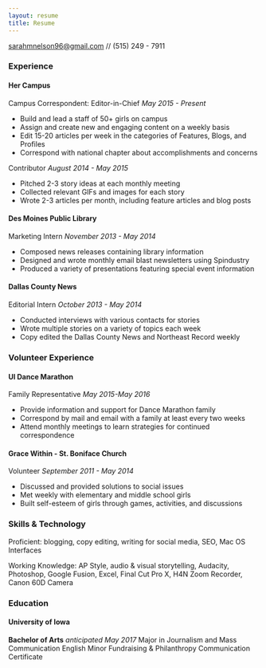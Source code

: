```yaml
---
layout: resume
title: Resume
---
```

[sarahmnelson96@gmail.com](mailto:sarahmnelson96@gmail.com) // (515) 249 - 7911

### Experience

#### Her Campus
Campus Correspondent: Editor-in-Chief *May 2015 - Present*

* Build and lead a staff of 50+ girls on campus
* Assign and create new and engaging content on a weekly basis
* Edit 15-20 articles per week in the categories of Features, Blogs, and Profiles
* Correspond with national chapter about accomplishments and concerns

Contributor *August 2014 - May 2015*

* Pitched 2-3 story ideas at each monthly meeting
* Collected relevant GIFs and images for each story
* Wrote 2-3 articles per month, including feature articles and blog posts


#### Des Moines Public Library
Marketing Intern *November 2013 - May 2014*

* Composed news releases containing library information
* Designed and wrote monthly email blast newsletters using Spindustry
* Produced a variety of presentations featuring special event information


#### Dallas County News
Editorial Intern  *October 2013 - May 2014*

* Conducted interviews with various contacts for stories
* Wrote multiple stories on a variety of topics each week
* Copy edited the Dallas County News and Northeast Record weekly


### Volunteer Experience

#### UI Dance Marathon 
Family Representative  *May 2015-May 2016*

* Provide information and support for Dance Marathon family
* Correspond by mail and email with a family at least every two weeks
* Attend monthly meetings to learn strategies for continued correspondence


#### Grace Within - St. Boniface Church
Volunteer *September 2011 - May 2014*

* Discussed and provided solutions to social issues
* Met weekly with elementary and middle school girls
* Built self-esteem of girls through games, activities, and discussions

### Skills & Technology

Proficient: blogging, copy editing, writing for social media, SEO, Mac OS Interfaces

Working Knowledge: AP Style, audio & visual storytelling, Audacity, Photoshop, Google Fusion, Excel, Final Cut Pro X, H4N Zoom Recorder, Canon 60D Camera

### Education

#### University of Iowa 
 __Bachelor of Arts__ *anticipated May 2017* 
 Major in Journalism and Mass Communication 
 English Minor 
 Fundraising & Philanthropy Communication Certificate 
